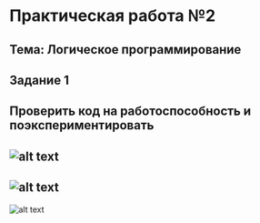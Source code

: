 Практическая работа №2
=========
Тема: Логическое программирование
---------
Задание 1
---------
Проверить код на работоспособность и поэкспериментировать 
---------
![alt text](https://cdn-images-1.medium.com/freeze/max/1000/0*wqUB_0S3sNyjJWFj.jpg?q=20)
---------
![alt text](https://sun9-42.userapi.com/c856124/v856124090/1134de/vhEj5XVZ6n0.jpg)
---------
![alt text](https://sun9-49.userapi.com/c856124/v856124090/1134e5/Bu3Fvl3LWRk.jpg)
